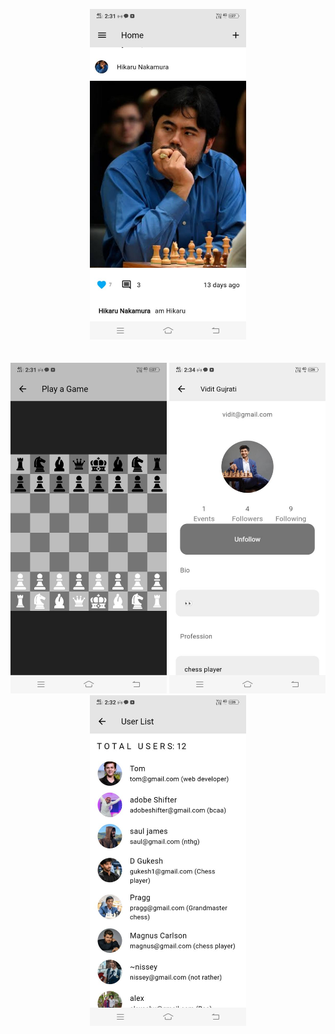 <p align="center">
  <img src="assets/images/home.jpg" alt="Home" width="250"/>
  <br>  <br>  <br>
  <img src="assets/images/chess.jpg" alt="Chess" width="250"/>
  <img src="assets/images/profile.jpg" alt="Profile" width="250"/>
  <img src="assets/images/users.jpg" alt="Profile" width="250"/>

</p>

